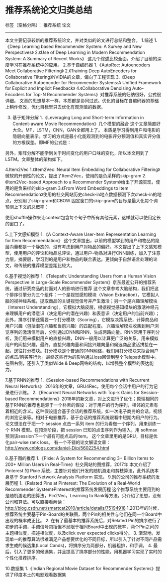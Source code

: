 # 推荐系统论文归类总结

标签（空格分隔）： 推荐系统 论文

---

本文主要记录较新的推荐系统论文，并对类似的论文进行总结和整合。
1.综述
1.《Deep Learning based Recommender System: A Survey and New Perspectives》
2.《Use of Deep Learning in Modern Recommendation System: A Summary of Recent Works》
这几个综述比较全面，介绍了目前的深度学习在推荐系统中的应用。
2.基于自编码器
1.《AutoRec: Autoencoders Meet Collaborative Filtering》
2.《Training Deep AutoEncoders for Collaborative Filtering》NVIDIA的文章，偏向于工程实现
3.《Deep Collaborative Autoencoder for Recommender Systems:A Unified Framework for Explicit and Implicit Feedback》
4.《Collaborative Denoising Auto-Encoders for Top-N Recommender Systems》对推荐系统的归纳很好，公式很详细。
文章的思想基本一样，本质都是协同过滤。优化的目标在自编码器的基础上稍作修改，优化目标里只去优化有观测值的数据。



3. 基于矩阵分解
1.《Leveraging Long and Short-term Information in Content-aware Movie Recommendation》几个模型的融合
这个文章简直好大全。MF，LSTM，CNN，GAN全都用上了。
本质是学习得到用户和电影的隐层向量表示。学习的方式是最小化能观测到的电影评分预测值和真实评分值的方根误差。即MF的公式是：

另外，矩阵分解不能学到关于时间变化的用户口味的变化，所以本文用到了LSTM。文章整体的架构如下。

4.Item2Vec
1.《Item2Vec: Neural Item Embedding for Collaborative Filtering》微软的开创性的论文，提出了Item2Vec，使用的是负采样的skip-gram
2.《Item2Vec-based Approach to a Recommender System》给出了开源实现，使用的是负采样的skip-gram
3.《From Word Embeddings to Item Recommendation》使用的社交网站历史check-in地点数据预测下次check-in的地点，分别用了skip-gram和CBOW
固定窗口的skip-gram的目标是最大化每个词预测上下文的总概率：

使用shuffle操作来让context包含每个句子中所有其他元素，这样就可以使用定长的窗口了。

5.上下文感知模型
1.《A Context-Aware User-Item Representation Learning for Item Recommendation》
这个文章提出，以前的模型学到的用户和物品的隐层向量都是一个静态的，没有考虑到用户对物品的偏好。本文提出了上下文感知模型，使用用户的评论和物品总评论，通过用户-物品对进行CNN训练，加入了注意力层，摘要层，学习到的是用户和物品的联合表达。更倾向于自然语言处理的论文，和传统的推荐模型差距比较大。

6.基于视觉的推荐
1.《Telepath: Understanding Users from a Human Vision Perspective in Large-Scale Recommender System》京东最近公开的推荐系统，通过研究商品的封面对人的影响进行推荐
这个文章参考大脑结构，我们把这个排序引擎分为三个组件：一个是视觉感知模块（Vision Extraction），它模拟人脑的视神经系统，提取商品的关键视觉信号并产生激活；另一个是兴趣理解模块（Interest Understanding），它模拟大脑皮层，根据视觉感知模块的激活神经元来理解用户的潜意识（决定用户的潜在兴趣）和表意识（决定用户的当前兴趣）；此外，排序引擎还需要一个打分模块（Scoring），它模拟决策系统，计算商品和用户兴趣（包括潜在兴趣和当前兴趣）的匹配程度。
兴趣理解模块收集到用户浏览序列的激活信号后，分别通过DNN和RNN，生成两路向量。RNN常用于序列分析，我们用来模拟用户的直接兴趣，DNN一般用以计算更广泛的关系，用来模拟用户的间接兴趣。最终，直接兴趣向量和间接兴趣向量和候选商品激活拼接在一起，送往打分模块。打分模块是个普通的DNN网络，我们用打分模块来拟合用户的点击/购买等行为。最终这些行为的影响通过loss回馈到整个Telepath模型中。在图右侧，还引入了类似Wide & Deep网络的结构，以增强整个模型的表达能力。

7.基于RNN的推荐
1.《Session-based Recommendations with Recurrent Neural Networks》 2016年的文章，GRU4Rec，使用每个会话中用户的行为记录进行训练。
2.《Recurrent Neural Networks with Top-k Gains for Session-based Recommendations》2018年的新文章，对上文进行了优化；原理相同的
基于RNN的推荐也是源于一个朴素的假设：对于用户的行为序列，相邻的元素有着相近的含义。这种假设适合基于会话的推荐系统，如一次电子商务的会话，视频的浏览记录等。相对于电影推荐，基于会话的推荐系统跟看中短期内用户的行为。
论文想法在于把一个 session 点击一系列 item 的行为看做一个序列，用来训练一个 RNN 模型。在预测阶段，把 session 已知的点击序列作为输入，用 softmax 预测该session下一个最有可能点击的item。
这个文章里用的是GRU，目标是优化pair-wise rank loss。
有一个不错的论文解读文章：http://www.cnblogs.com/daniel-D/p/5602254.html

8.基于图的推荐
1.《Pixie: A System for Recommending 3+ Billion Items to 200+ Million Users in Real-Time》社交网站的图推荐，2017年
本文介绍了 Pinterest 的 Pixie 系统，主要针对他们开发的随机游走和剪枝算法，此外系统本身基于 Stanford Network Analysis Platform 实现。
9.别的公司的推荐系统的发展历程
1.《Related Pins at Pinterest: The Evolution of a Real-World Recommender System》Pinterest的推荐系统发展历程
这个推荐系统主要用到的是随机游走的图算法，Pin2Vec，Learning to Rank等方法。只介绍了思想，没有公司和算法。可以直接看解读：http://blog.csdn.net/smartcat2010/article/details/75194918
1.2013年的时候，推荐系统主要基于Pin-Board的关联图，两个Pin的相关性与他们在同一个Board中出现的概率成正比。
2. 在有了最基本的推荐系统后，对Related Pin的排序进行了初步的手调，手调信号包括但不局限于相同Board中出现的概率，两个Pin之间的主题相似度，描述相似度，以及click over expected clicks得分。
3. 渐渐地，发现单一的推荐算法很难满足产品想要优化的不同目标，所以引入了针对不同产品需求生成的候选集(Local Cands)，将排序分为两部分，机器粗排，和手调。
4. 最后，引入了更多的候选集，并且提高了排序部分的性能，用机器学习实现了实时的个性化推荐排序。

10.数据集
1.《Indian Regional Movie Dataset for Recommender Systems》提供了印度本土的电影观看数据集




